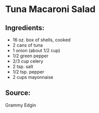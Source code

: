 Tuna Macaroni Salad
==================

Ingredients:
------------

- 16 oz. box of shells, cooked
- 2 cans of tuna
- 1 onion (about 1/2 cup)
- 1/2 green pepper
- 2/3 cup celery
- 2 tsp. salt
- 1/2 tsp. pepper
- 2 cups mayonnaise

Source:
-------
Grammy Edgin